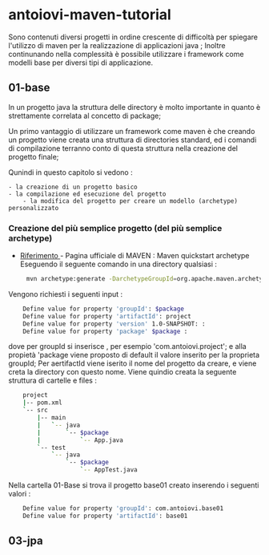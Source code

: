# antoiovi-maven-tutorial

Sono contenuti diversi progetti in ordine crescente di difficoltà per spiegare l'utilizzo di maven per la realizzazione di applicazioni java ;
Inoltre continunando nella complessità è possibile utilizzare i framework come modelli base per diversi tipi di applicazione.


## 01-base
In un progetto java la struttura delle directory è molto importante in quanto è strettamente correlata al concetto di package;

Un primo vantaggio di utilizzare un framework come maven è che creando un progetto viene creata una struttura di directories standard, ed i comandi di compilazione terranno conto di questa struttura nella creazione del progetto finale;

Qunindi in questo capitolo si vedono : 
    
	- la creazione di un progetto basico
	- la compilazione ed esecuzione del progetto
        - la modifica del progetto per creare un modello (archetype) personalizzato
    
### Creazione del più semplice progetto (del più semplice archetype)
* [Riferimento ](https://maven.apache.org/archetypes/maven-archetype-quickstart/) - Pagina ufficiale di MAVEN : Maven quickstart archetype
Eseguendo il seguente comando in una directory qualsiasi :
```sh
     mvn archetype:generate -DarchetypeGroupId=org.apache.maven.archetypes -DarchetypeArtifactId=maven-archetype-quickstart  -DarchetypeVersion=1.3
```
Vengono richiesti i seguenti input :
```sh
    Define value for property 'groupId': $package
    Define value for property 'artifactId': project
    Define value for property 'version' 1.0-SNAPSHOT: : 
    Define value for property 'package' $package : 
```
dove per groupId si inserisce , per esempio 'com.antoiovi.project'; e  alla propietà 'package viene proposto di default il valore inserito per la proprieta groupId;
Per aertifactId viene iserito il nome del progetto da creare, e viene creta la directory con questo nome.
Viene quindio creata la seguente struttura di cartelle e files :

```sh
    project
    |-- pom.xml
    `-- src
        |-- main
        |   `-- java
        |       `-- $package
        |           `-- App.java
        `-- test
            `-- java
                `-- $package
                    `-- AppTest.java
```

Nella cartella 01-Base si trova il progetto base01 creato inserendo i seguenti valori :
```sh
    Define value for property 'groupId': com.antoiovi.base01
    Define value for property 'artifactId': base01
```


## 03-jpa
